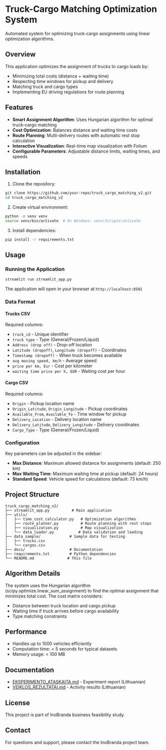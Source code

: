 # Truck-Cargo Matching Optimization System

Automated system for optimizing truck-cargo assignments using linear optimization algorithms.

## Overview

This application optimizes the assignment of trucks to cargo loads by:
- Minimizing total costs (distance + waiting time)
- Respecting time windows for pickup and delivery
- Matching truck and cargo types
- Implementing EU driving regulations for route planning

## Features

- **Smart Assignment Algorithm**: Uses Hungarian algorithm for optimal truck-cargo matching
- **Cost Optimization**: Balances distance and waiting time costs
- **Route Planning**: Multi-delivery routes with automatic rest stop calculation
- **Interactive Visualization**: Real-time map visualization with Folium
- **Configurable Parameters**: Adjustable distance limits, waiting times, and speeds

## Installation

1. Clone the repository:
```bash
git clone https://github.com/your-repo/truck_cargo_matching_v2.git
cd truck_cargo_matching_v2
```

2. Create virtual environment:
```bash
python -m venv venv
source venv/bin/activate  # On Windows: venv\Scripts\activate
```

3. Install dependencies:
```bash
pip install -r requirements.txt
```

## Usage

### Running the Application

```bash
streamlit run streamlit_app.py
```

The application will open in your browser at `http://localhost:8501`

### Data Format

#### Trucks CSV
Required columns:
- `truck_id` - Unique identifier
- `truck type` - Type (General/Frozen/Liquid)
- `Address (drop off)` - Drop-off location
- `Latitude (dropoff)`, `Longitude (dropoff)` - Coordinates
- `Timestamp (dropoff)` - When truck becomes available
- `avg moving speed, km/h` - Average speed
- `price per km, Eur` - Cost per kilometer
- `waiting time price per h, EUR` - Waiting cost per hour

#### Cargo CSV
Required columns:
- `Origin` - Pickup location name
- `Origin_Latitude`, `Origin_Longitude` - Pickup coordinates
- `Available_From`, `Available_To` - Time window for pickup
- `Delivery_Location` - Delivery location name
- `Delivery_Latitude`, `Delivery_Longitude` - Delivery coordinates
- `Cargo_Type` - Type (General/Frozen/Liquid)

### Configuration

Key parameters can be adjusted in the sidebar:
- **Max Distance**: Maximum allowed distance for assignments (default: 250 km)
- **Max Waiting Time**: Maximum waiting time at pickup (default: 24 hours)
- **Standard Speed**: Vehicle speed for calculations (default: 73 km/h)

## Project Structure

```
truck_cargo_matching_v2/
├── streamlit_app.py          # Main application
├── utils/
│   ├── time_cost_calculator.py   # Optimization algorithms
│   ├── route_planner.py          # Route planning with rest stops
│   ├── visualization.py          # Map visualization
│   └── data_loader.py           # Data validation and loading
├── data_sample/             # Sample data for testing
│   ├── trucks.csv
│   └── cargos.csv
├── docs/                    # Documentation
├── requirements.txt         # Python dependencies
└── README.md               # This file
```

## Algorithm Details

The system uses the Hungarian algorithm (scipy.optimize.linear_sum_assignment) to find the optimal assignment that minimizes total cost. The cost matrix considers:
- Distance between truck location and cargo pickup
- Waiting time if truck arrives before cargo availability
- Type matching constraints

## Performance

- Handles up to 1000 vehicles efficiently
- Computation time: < 5 seconds for typical datasets
- Memory usage: < 100 MB

## Documentation

- [EKSPERIMENTO_ATASKAITA.md](EKSPERIMENTO_ATASKAITA.md) - Experiment report (Lithuanian)
- [VEIKLOS_REZULTATAI.md](VEIKLOS_REZULTATAI.md) - Activity results (Lithuanian)

## License

This project is part of InoBranda business feasibility study.

## Contact

For questions and support, please contact the InoBranda project team.
